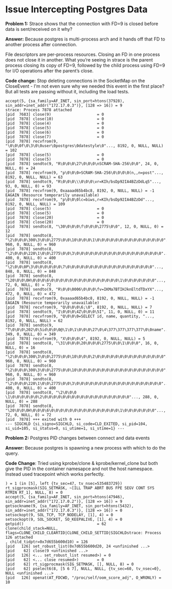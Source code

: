 # Issue Intercepting Postgres Data

**Problem 1:** Strace shows that the connection with FD=9 is closed before data is sent/received on it why?

**Answer:** Because postgres is multi-process arch and it hands off that FD to another process after connection.

File descriptors are per-process resources. Closing an FD in one process does not close it in another. What you’re seeing in strace is the parent process closing its copy of FD=9, followed by the child process using FD=9 for I/O operations after the parent’s close.

**Code change:** Stop deleting connections in the SocketMap on the CloseEvent - I'm not even sure why we needed this event in the first place? But all tests are passing without it, including the load tests.

```
accept(5, {sa_family=AF_INET, sin_port=htons(37928), sin_addr=inet_addr("172.17.0.3")}, [128 => 16]) = 9
strace: Process 7878 attached
[pid  7683] close(9)                    = 0
[pid  7878] close(10)                   = 0
[pid  7878] close(4)                    = 0
[pid  7878] close(5)                    = 0
[pid  7878] close(6)                    = 0
[pid  7878] close(7)                    = 0
[pid  7878] recvfrom(9, "\0\0\0f\0\3\0\0user\0postgres\0datestyle\0"..., 8192, 0, NULL, NULL) = 102
[pid  7878] close(5)                    = 0
[pid  7878] close(5)                    = 0
[pid  7878] sendto(9, "R\0\0\0\27\0\0\0\nSCRAM-SHA-256\0\0", 24, 0, NULL, 0) = 24
[pid  7878] recvfrom(9, "p\0\0\0>SCRAM-SHA-256\0\0\0\0(n,,n=post"..., 8192, 0, NULL, NULL) = 63
[pid  7878] sendto(9, "R\0\0\0\\\0\0\0\vr=KIh/bsDp92IA4BZzDdLq5"..., 93, 0, NULL, 0) = 93
[pid  7878] recvfrom(9, 0xaaaad65b4bc8, 8192, 0, NULL, NULL) = -1 EAGAIN (Resource temporarily unavailable)
[pid  7878] recvfrom(9, "p\0\0\0lc=biws,r=KIh/bsDp92IA4BZzDd"..., 8192, 0, NULL, NULL) = 109
[pid  7878] close(5)                    = 0
[pid  7878] close(5)                    = 0
[pid  7878] close(20)                   = 0
[pid  7878] close(20)                   = 0
[pid  7878] sendto(8, "\30\0\0\0\f\0\0\0\2775\0\0", 12, 0, NULL, 0) = 12
[pid  7878] sendto(8, "\2\0\0\0\300\3\0\0\2775\0\0\10\0\0\0\1\0\0\0\0\0\0\0\0\0\0\0\0\0\0\0"..., 960, 0, NULL, 0) = 960
[pid  7878] sendto(8, "\2\0\0\0\220\1\0\0\2775\0\0\3\0\0\0\0\0\0\0\0\0\0\0\0\0\0\0\0\0\0\0"..., 400, 0, NULL, 0) = 400
[pid  7878] sendto(8, "\2\0\0\0P\3\0\0\0\0\0\0\7\0\0\0\0\0\0\0\0\0\0\0\0\0\0\0\0\0\0\0"..., 848, 0, NULL, 0) = 848
[pid  7878] sendto(8, "\20\0\0\0H\0\0\0\6\0\0\0\0\0\0\0\0\0\0\0\0\0\0\0\1\0\0\0\0\0\0\0"..., 72, 0, NULL, 0) = 72
[pid  7878] sendto(9, "R\0\0\0006\0\0\0\fv=IKMa7BTIHJknEltdTDxYX"..., 472, 0, NULL, 0) = 472
[pid  7878] recvfrom(9, 0xaaaad65b4bc8, 8192, 0, NULL, NULL) = -1 EAGAIN (Resource temporarily unavailable)
[pid  7878] recvfrom(9, "Q\0\0\0\6;\0", 8192, 0, NULL, NULL) = 7
[pid  7878] sendto(9, "I\0\0\0\4Z\0\0\0\5I", 11, 0, NULL, 0) = 11
[pid  7878] recvfrom(9, "Q\0\0\0=SELECT id, name, quantity, "..., 8192, 0, NULL, NULL) = 62
[pid  7878] sendto(9, "T\0\0\0\202\0\5id\0\0\0@\1\0\1\0\0\0\27\0\4\377\377\377\377\0\0name"..., 349, 0, NULL, 0) = 349
[pid  7878] recvfrom(9, "X\0\0\0\4", 8192, 0, NULL, NULL) = 5
[pid  7878] sendto(8, "\31\0\0\0\20\0\0\0\2775\0\0\1\0\0\0", 16, 0, NULL, 0) = 16
[pid  7878] sendto(8, "\2\0\0\0\300\3\0\0\2775\0\0\10\0\0\0\2\0\0\0\0\0\0\0\0\0\0\0\0\0\0\0"..., 960, 0, NULL, 0) = 960
[pid  7878] sendto(8, "\2\0\0\0\300\3\0\0\2775\0\0\10\0\0\0\0\0\0\0\0\0\0\0\0\0\0\0\0\0\0\0"..., 960, 0, NULL, 0) = 960
[pid  7878] sendto(8, "\2\0\0\0\220\1\0\0\2775\0\0\3\0\0\0\0\0\0\0\0\0\0\0\0\0\0\0\0\0\0\0"..., 400, 0, NULL, 0) = 400
[pid  7878] sendto(8, "\2\0\0\0 \1\0\0\0\0\0\0\2\0\0\0\0\0\0\0\0\0\0\0\0\0\0\0\0\0\0\0"..., 288, 0, NULL, 0) = 288
[pid  7878] sendto(8, "\20\0\0\0H\0\0\0\6\0\0\0\0\0\0\0\0\0\0\0\0\0\0\0\1\0\0\0\0\0\0\0"..., 72, 0, NULL, 0) = 72
[pid  7878] +++ exited with 0 +++
--- SIGCHLD {si_signo=SIGCHLD, si_code=CLD_EXITED, si_pid=104, si_uid=105, si_status=0, si_utime=1, si_stime=1} ---
```

**Problem 2:** Postgres PID changes between connect and data events

**Answer:** Because postgres is spawning a new process with which to do the query.

**Code Change**: Tried using kprobe/clone & kprobe/kernel_clone but both give the PID in the container namesapce and not the host namespace. Instead used tracepoint which works perfectly.

```
) = 1 (in [5], left {tv_sec=47, tv_nsec=535483729})
rt_sigprocmask(SIG_SETMASK, ~[ILL TRAP ABRT BUS FPE SEGV CONT SYS RTMIN RT_1], NULL, 8) = 0
accept(5, {sa_family=AF_INET, sin_port=htons(47946), sin_addr=inet_addr("172.17.0.2")}, [128 => 16]) = 9
getsockname(9, {sa_family=AF_INET, sin_port=htons(5432), sin_addr=inet_addr("172.17.0.3")}, [128 => 16]) = 0
setsockopt(9, SOL_TCP, TCP_NODELAY, [1], 4) = 0
setsockopt(9, SOL_SOCKET, SO_KEEPALIVE, [1], 4) = 0
getpid()                                = 62
clone(child_stack=NULL, flags=CLONE_CHILD_CLEARTID|CLONE_CHILD_SETTID|SIGCHLDstrace: Process 126 attached
, child_tidptr=0x7d655b600d10) = 126
[pid   126] set_robust_list(0x7d655b600d20, 24 <unfinished ...>
[pid    62] close(9 <unfinished ...>
[pid   126] <... set_robust_list resumed>) = 0
[pid    62] <... close resumed>)        = 0
[pid    62] rt_sigprocmask(SIG_SETMASK, [], NULL, 8) = 0
[pid    62] pselect6(8, [5 6 7], NULL, NULL, {tv_sec=60, tv_nsec=0}, NULL <unfinished ...>
[pid   126] openat(AT_FDCWD, "/proc/self/oom_score_adj", O_WRONLY) = 10
```
